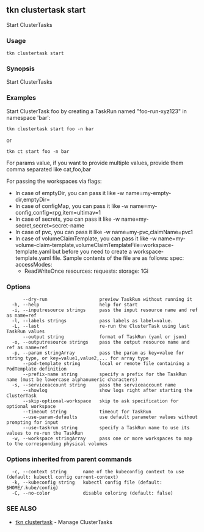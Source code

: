 ## tkn clustertask start

Start ClusterTasks

### Usage

```
tkn clustertask start
```

### Synopsis

Start ClusterTasks

### Examples

Start ClusterTask foo by creating a TaskRun named "foo-run-xyz123" in namespace 'bar':

    tkn clustertask start foo -n bar

or

    tkn ct start foo -n bar

For params value, if you want to provide multiple values, provide them comma separated
like cat,foo,bar

For passing the workspaces via flags:

- In case of emptyDir, you can pass it like -w name=my-empty-dir,emptyDir=
- In case of configMap, you can pass it like -w name=my-config,config=rpg,item=ultimav=1
- In case of secrets, you can pass it like -w name=my-secret,secret=secret-name
- In case of pvc, you can pass it like -w name=my-pvc,claimName=pvc1
- In case of volumeClaimTemplate, you can pass it like -w name=my-volume-claim-template,volumeClaimTemplateFile=workspace-template.yaml
  but before you need to create a workspace-template.yaml file. Sample contents of the file are as follows:
  spec:
   accessModes:
     - ReadWriteOnce
   resources:
     requests:
       storage: 1Gi


### Options

```
      --dry-run                   preview TaskRun without running it
  -h, --help                      help for start
  -i, --inputresource strings     pass the input resource name and ref as name=ref
  -l, --labels strings            pass labels as label=value.
  -L, --last                      re-run the ClusterTask using last TaskRun values
      --output string             format of TaskRun (yaml or json)
  -o, --outputresource strings    pass the output resource name and ref as name=ref
  -p, --param stringArray         pass the param as key=value for string type, or key=value1,value2,... for array type
      --pod-template string       local or remote file containing a PodTemplate definition
      --prefix-name string        specify a prefix for the TaskRun name (must be lowercase alphanumeric characters)
  -s, --serviceaccount string     pass the serviceaccount name
      --showlog                   show logs right after starting the ClusterTask
      --skip-optional-workspace   skip to ask specification for optional workspace
      --timeout string            timeout for TaskRun
      --use-param-defaults        use default parameter values without prompting for input
      --use-taskrun string        specify a TaskRun name to use its values to re-run the TaskRun
  -w, --workspace stringArray     pass one or more workspaces to map to the corresponding physical volumes
```

### Options inherited from parent commands

```
  -c, --context string      name of the kubeconfig context to use (default: kubectl config current-context)
  -k, --kubeconfig string   kubectl config file (default: $HOME/.kube/config)
  -C, --no-color            disable coloring (default: false)
```

### SEE ALSO

* [tkn clustertask](tkn_clustertask.md)	 - Manage ClusterTasks

